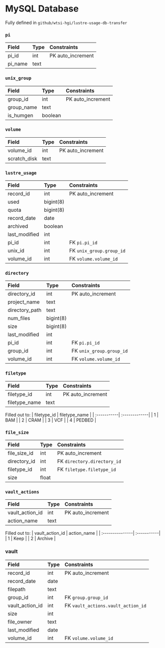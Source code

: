 # MySQL Database

Fully defined in `github/wtsi-hgi/lustre-usage-db-transfer`

### `pi`

| Field    | Type    | Constraints          |
| :--------| :-------| :--------------------|   
| pi_id    | int     | PK auto_increment    |
| pi_name  | text    |                      |

### `unix_group`

| Field     | Type    | Constraints          |
| :---------| :-------| :--------------------|   
| group_id  | int     | PK auto_increment    |
| group_name| text    |                      |
| is_humgen | boolean |                      |

### `volume`

| Field        | Type    | Constraints          |
| :------------| :-------| :--------------------|   
| volume_id    | int     | PK auto_increment    |
| scratch_disk | text    |                      |

### `lustre_usage`

| Field         | Type      | Constraints               |
| :-------------| :---------| :-------------------------|
| record_id     | int       | PK auto_increment         |
| used          | bigint(8) |                           |
| quota         | bigint(8) |                           |
| record_date   | date      |                           |
| archived      | boolean   |                           |
| last_modified | int       |                           |
| pi_id         | int       | FK `pi.pi_id`             |
| unix_id       | int       | FK `unix_group.group_id`  |
| volume_id     | int       | FK `volume.volume_id`     |

### `directory`

| Field          | Type      | Constraints              |
| :--------------| :---------| :------------------------|
| directory_id   | int       | PK auto_increment        |
| project_name   | text      |                          |
| directory_path | text      |                          |
| num_files      | bigint(8) |                          |
| size           | bigint(8) |                          |
| last_modified  | int       |                          |
| pi_id          | int       | FK `pi.pi_id`            |
| group_id       | int       | FK `unix_group.group_id` |
| volume_id      | int       | FK `volume.volume_id`    |

### `filetype`

| Field         | Type | Constraints       |
| :-------------| :----| :-----------------|
| filetype_id   | int  | PK auto_increment |
| filetype_name | text |                   |

Filled out to:
| filetype_id | filetype_name |
| :-----------| :-------------|
| 1           | BAM           |
| 2           | CRAM          |
| 3           | VCF           |
| 4           | PEDBED        |

### `file_size`

| Field        | Type  | Constraints                 |
| :------------| :-----| :---------------------------|
| file_size_id | int   | PK auto_increment           |
| directory_id | int   | FK `directory.directory_id` |
| filetype_id  | int   | FK `filetype.filetype_id`   |
| size         | float |                             |

### `vault_actions`

| Field           | Type | Constraints       |
| :---------------| :----| :-----------------|
| vault_action_id | int  | PK auto_increment |
| action_name     | text |                   |

Filled out to:
| vault_action_id | action_name |
| :---------------| :-----------|
| 1               | Keep        |
| 2               | Archive     |

### vault

| Field           | Type | Constraints                        |
| :---------------| :----| :----------------------------------|
| record_id       | int  | PK auto_increment                  |
| record_date     | date |                                    |
| filepath        | text |                                    |
| group_id        | int  | FK `group.group_id`                |
| vault_action_id | int  | FK `vault_actions.vault_action_id` |
| size            | int  |                                    |
| file_owner      | text |                                    |
| last_modified   | date |                                    |
| volume_id       | int  | FK `volume.volume_id`              |